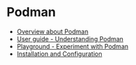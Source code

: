 # Podman
- [Overview about Podman](./docs/overview.md)
- [User guide - Understanding Podman](./docs/user-guide.md)
- [Playground - Experiment with Podman](./docs/playground.md)
- [Installation and Configuration](./docs/install-configuration.md)
